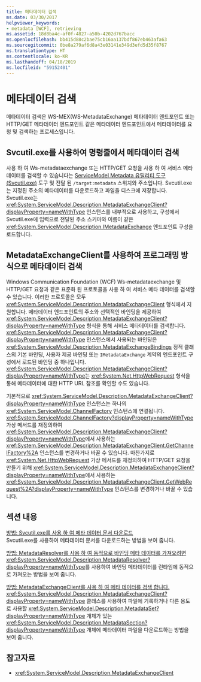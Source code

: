 ```yaml
---
title: 메타데이터 검색
ms.date: 03/30/2017
helpviewer_keywords:
- metadata [WCF], retrieving
ms.assetid: 18d8ba4c-af0f-4827-a50b-4202d767bacc
ms.openlocfilehash: bb415d88c2bae75cb16aa137bdf867eb463afa63
ms.sourcegitcommit: 0be8a279af6d8a43e03141e349d3efd5d35f8767
ms.translationtype: HT
ms.contentlocale: ko-KR
ms.lasthandoff: 04/18/2019
ms.locfileid: "59152401"
---
```

# <a name="retrieving-metadata"></a>메타데이터 검색
메타데이터 검색은 WS-MEX(WS-MetadataExchange) 메타데이터 엔드포인트 또는 HTTP/GET 메타데이터 엔드포인트 같은 메타데이터 엔드포인트에서 메타데이터를 요청 및 검색하는 프로세스입니다.  
  
## <a name="retrieving-metadata-from-the-command-line-using-svcutilexe"></a>Svcutil.exe를 사용하여 명령줄에서 메타데이터 검색  
 사용 하 여 Ws-metadataexchange 또는 HTTP/GET 요청을 사용 하 여 서비스 메타 데이터를 검색할 수 있습니다는 [ServiceModel Metadata 유틸리티 도구 (Svcutil.exe)](../../../../docs/framework/wcf/servicemodel-metadata-utility-tool-svcutil-exe.md) 도구 및 전달 된 `/target:metadata` 스위치와 주소입니다. Svcutil.exe는 지정된 주소의 메타데이터를 다운로드하고 파일을 디스크에 저장합니다. Svcutil.exe는 <xref:System.ServiceModel.Description.MetadataExchangeClient?displayProperty=nameWithType> 인스턴스를 내부적으로 사용하고, 구성에서 Svcutil.exe에 입력으로 전달된 주소 스키마와 이름이 같은 <xref:System.ServiceModel.Description.IMetadataExchange> 엔드포인트 구성을 로드합니다.  
  
## <a name="retrieving-metadata-programmatically-using-the-metadataexchangeclient"></a>MetadataExchangeClient를 사용하여 프로그래밍 방식으로 메타데이터 검색  
 Windows Communication Foundation (WCF) Ws-metadataexchange 및 HTTP/GET 요청과 같은 표준화 된 프로토콜을 사용 하 여 서비스 메타 데이터를 검색할 수 있습니다. 이러한 프로토콜은 모두 <xref:System.ServiceModel.Description.MetadataExchangeClient> 형식에서 지원합니다. 메타데이터 엔드포인트의 주소와 선택적인 바인딩을 제공하여 <xref:System.ServiceModel.Description.MetadataExchangeClient?displayProperty=nameWithType> 형식을 통해 서비스 메타데이터를 검색합니다. <xref:System.ServiceModel.Description.MetadataExchangeClient?displayProperty=nameWithType> 인스턴스에서 사용되는 바인딩은 <xref:System.ServiceModel.Description.MetadataExchangeBindings> 정적 클래스의 기본 바인딩, 사용자 제공 바인딩 또는 `IMetadataExchange` 계약의 엔드포인트 구성에서 로드된 바인딩 중 하나입니다. <xref:System.ServiceModel.Description.MetadataExchangeClient?displayProperty=nameWithType>는 <xref:System.Net.HttpWebRequest> 형식을 통해 메타데이터에 대한 HTTP URL 참조를 확인할 수도 있습니다.  
  
 기본적으로 <xref:System.ServiceModel.Description.MetadataExchangeClient?displayProperty=nameWithType> 인스턴스는 하나의 <xref:System.ServiceModel.ChannelFactory> 인스턴스에 연결됩니다. <xref:System.ServiceModel.ChannelFactory?displayProperty=nameWithType> 가상 메서드를 재정의하여 <xref:System.ServiceModel.Description.MetadataExchangeClient?displayProperty=nameWithType>에서 사용하는 <xref:System.ServiceModel.Description.MetadataExchangeClient.GetChannelFactory%2A> 인스턴스를 변경하거나 바꿀 수 있습니다. 마찬가지로 <xref:System.Net.HttpWebRequest> 가상 메서드를 재정의하여 HTTP/GET 요청을 만들기 위해 <xref:System.ServiceModel.Description.MetadataExchangeClient?displayProperty=nameWithType>에서 사용하는 <xref:System.ServiceModel.Description.MetadataExchangeClient.GetWebRequest%2A?displayProperty=nameWithType> 인스턴스를 변경하거나 바꿀 수 있습니다.  
  
## <a name="in-this-section"></a>섹션 내용  
 [방법: Svcutil.exe를 사용 하 여 메타 데이터 문서 다운로드](../../../../docs/framework/wcf/feature-details/how-to-use-svcutil-exe-to-download-metadata-documents.md)  
 Svcutil.exe를 사용하여 메타데이터 문서를 다운로드하는 방법을 보여 줍니다.  
  
 [방법: MetadataResolver를 사용 하 여 동적으로 바인딩 메타 데이터를 가져오려면](../../../../docs/framework/wcf/feature-details/how-to-use-metadataresolver-to-obtain-binding-metadata-dynamically.md)  
 <xref:System.ServiceModel.Description.MetadataResolver?displayProperty=nameWithType>를 사용하여 바인딩 메타데이터를 런타임에 동적으로 가져오는 방법을 보여 줍니다.  
  
 [방법: MetadataExchangeClient를 사용 하 여 메타 데이터를 검색 합니다.](../../../../docs/framework/wcf/feature-details/how-to-use-metadataexchangeclient-to-retrieve-metadata.md)  
 <xref:System.ServiceModel.Description.MetadataExchangeClient?displayProperty=nameWithType> 클래스를 사용하여 파일에 기록하거나 다른 용도로 사용할 <xref:System.ServiceModel.Description.MetadataSet?displayProperty=nameWithType> 개체가 있는 <xref:System.ServiceModel.Description.MetadataSection?displayProperty=nameWithType> 개체에 메타데이터 파일을 다운로드하는 방법을 보여 줍니다.  
  
## <a name="see-also"></a>참고자료

- <xref:System.ServiceModel.Description.MetadataExchangeClient>
